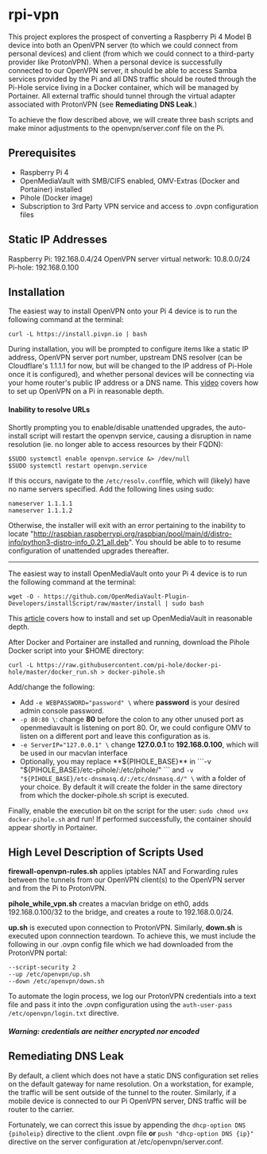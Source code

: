 # rpi-vpn


This project explores the prospect of converting a Raspberry Pi 4 Model B device into both an OpenVPN server (to which we could connect from personal devices) and client (from which we could connect to a third-party provider like ProtonVPN). When a personal device is successfully connected to our OpenVPN server, it should be able to access Samba services provided by the Pi and all DNS traffic should be routed through the Pi-Hole service living in a Docker container, which will be managed by Portainer. All external traffic should tunnel through the virtual adapter associated with ProtonVPN (see **Remediating DNS Leak**.)

To achieve the flow described above, we will create three bash scripts and make minor adjustments to the openvpn/server.conf file on the Pi.

## Prerequisites

- Raspberry Pi 4
- OpenMediaVault with SMB/CIFS enabled, OMV-Extras (Docker and Portainer) installed
- Pihole (Docker image)
- Subscription to 3rd Party VPN service and access to .ovpn configuration files

## Static IP Addresses

Raspberry Pi: 192.168.0.4/24
OpenVPN server virtual network: 10.8.0.0/24
Pi-hole: 192.168.0.100

## Installation

The easiest way to install OpenVPN onto your Pi 4 device is to run the following command at the terminal:
```
curl -L https://install.pivpn.io | bash
```
During installation, you will be prompted to configure items like a static IP address, OpenVPN server port number, upstream DNS resolver (can be Cloudflare's 1.1.1.1 for now, but will be changed to the IP address of Pi-Hole once it is configured), and whether personal devices will be connecting via your home router's public IP address or a DNS name. This [video](https://www.youtube.com/watch?v=15VjDVCISj0) covers how to set up OpenVPN on a Pi in reasonable depth.

#### Inability to resolve URLs

Shortly prompting you to enable/disable unattended upgrades, the auto-install script will restart the openvpn service, causing a disruption in name resolution (ie. no longer able to access resources by their FQDN):
```
$SUDO systemctl enable openvpn.service &> /dev/null
$SUDO systemctl restart openvpn.service
```
If this occurs, navigate to the ```/etc/resolv.conf```file, which will (likely) have no name servers specified. Add the following lines using sudo:
```
nameserver 1.1.1.1
nameserver 1.1.1.2
```
Otherwise, the installer will exit with an error pertaining to the inability to locate "http://raspbian.raspberrypi.org/raspbian/pool/main/d/distro-info/python3-distro-info_0.21_all.deb". You should be able to to resume configuration of unattended upgrades thereafter.

----

The easiest way to install OpenMediaVault onto your Pi 4 device is to run the following command at the terminal:
```
wget -O - https://github.com/OpenMediaVault-Plugin-Developers/installScript/raw/master/install | sudo bash
```
This [article](https://dbtechreviews.com/2019/12/how-to-install-openmediavault-on-raspberry-pi-4/) covers how to install and set up OpenMediaVault in reasonable depth.

After Docker and Portainer are installed and running, download the Pihole Docker script into your $HOME directory:

```
curl -L https://raw.githubusercontent.com/pi-hole/docker-pi-hole/master/docker_run.sh > docker-pihole.sh
```
Add/change the following:

- Add ```-e WEBPASSWORD="password" \``` where **password** is your desired admin console password.
- ```-p 80:80 \```: change **80** before the colon to any other unused port as openmediavault is listening on port 80. Or, we could configure OMV to listen on a different port and leave this configuration as is.
- ```-e ServerIP="127.0.0.1" \``` change **127.0.0.1** to **192.168.0.100**, which will be used in our macvlan interface
- Optionally, you may replace **${PIHOLE_BASE}** in ```-v "${PIHOLE_BASE}/etc-pihole/:/etc/pihole/" \``` and ```-v "${PIHOLE_BASE}/etc-dnsmasq.d/:/etc/dnsmasq.d/" \``` with a folder of your choice. By default it will create the folder in the same directory from which the docker-pihole.sh script is executed.

Finally, enable the execution bit on the script for the user: ```sudo chmod u+x docker-pihole.sh``` and run! If performed successfully, the container should appear shortly in Portainer.

## High Level Description of Scripts Used

**firewall-openvpn-rules.sh** applies iptables NAT and Forwarding rules between the tunnels from our OpenVPN client(s) to the OpenVPN server and from the Pi to ProtonVPN.

**pihole_while_vpn.sh** creates a macvlan bridge on eth0, adds 192.168.0.100/32 to the bridge, and creates a route to 192.168.0.0/24.

**up.sh** is executed upon connection to ProtonVPN. Similarly, **down.sh** is executed upon connnection teardown. To achieve this, we must include the following in our .ovpn config file which we had downloaded from the ProtonVPN portal:
```
--script-security 2
--up /etc/openvpn/up.sh
--down /etc/openvpn/down.sh
```

To automate the login process, we log our ProtonVPN credentials into a text file and pass it into the .ovpn configuration using the ```auth-user-pass /etc/openvpn/login.txt``` directive.
##### Warning: credentials are neither encrypted nor encoded

## Remediating DNS Leak

By default, a client which does not have a static DNS configuration set relies on the default gateway for name resolution. On a workstation, for example, the traffic will be sent outside of the tunnel to the router. Similarly, if a mobile device is connected to our Pi OpenVPN server, DNS traffic will be router to the carrier. 

Fortunately, we can correct this issue by appending the ```dhcp-option DNS {piholeip}``` directive to the client .ovpn file **or** ```push "dhcp-option DNS {ip}"``` directive on the server configuration at /etc/openvpn/server.conf.
